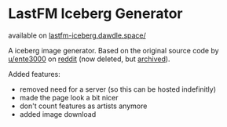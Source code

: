 # LastFM Iceberg Generator

available on [lastfm-iceberg.dawdle.space/](https://lastfm-iceberg.dawdle.space/)

A iceberg image generator. Based on the original source code by [u/ente3000](https://www.reddit.com/r/lastfm/comments/knpsdm/while_waiting_for_2020s_lastyear_i_made_an/) on [reddit](https://www.reddit.com/r/lastfm/comments/knpsdm/while_waiting_for_2020s_lastyear_i_made_an/) (now deleted, but [archived](https://web.archive.org/web/20210103145600/https://www.reddit.com/r/lastfm/comments/knpsdm/while_waiting_for_2020s_lastyear_i_made_an/)).

Added features:

- removed need for a server (so this can be hosted indefinitly)
- made the page look a bit nicer
- don't count features as artists anymore
- added image download
